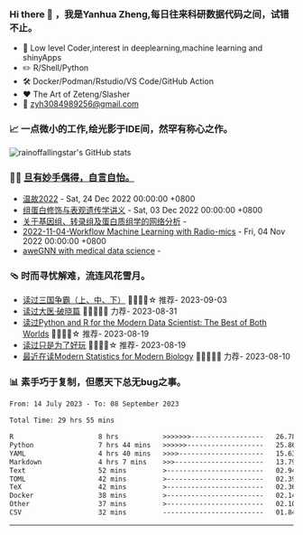  <!--

Thank you if you like this profile README!

BUT, please DO NOT copy this and create your profile based on it.

You can use it as a reference, and copy a part of it, but DO NOT copy
all of this and create your profile based on it.

It is very common that you forget to change some information and leave
mine in your profile. This has happened too many times.

And, this profile README is auto-updated by GitHub Actions, you can read
[the official documentation](https://docs.github.com/actions) to learn
how to use it.

Only when you know what you are copying should you paste it. So, again,
please DO NOT copy this and create your profile based on it.

What's more, you can find other awesome profile READMEs at
https://github.com/abhisheknaiidu/awesome-github-profile-readme. There
could be a profile README that fits you better than this one.

Wish you a good-looking profile README!

                                   —— ouuan (https://github.com/ouuan)

-->

### Hi there 👋 ，我是Yanhua Zheng,每日往来科研数据代码之间，试错不止。

- :briefcase: Low level Coder,interest in deeplearning,machine learning and shinyApps<br/>
- :pencil2: R/Shell/Python<br/>
- :hammer_and_wrench: Docker/Podman/Rstudio/VS Code/GitHub Action<br/>
- :hearts: The Art of Zeteng/Slasher<br/>
- :email: zyh3084989256@gmail.com<br/>

  
### 📈 一点微小的工作,绘光影于IDE间，然罕有称心之作。

![rainoffallingstar's GitHub stats](https://github-readme-stats.vercel.app/api?username=rainoffallingstar&show_icons=true&count_private=true&theme=vue)
  
### 🤾‍♂️ <a href="https://rainoffallingstar.github.io" target="_blank">旦有妙手偶得，自言自怡。</a>

<!-- START_SECTION:blog -->
* <a href='http://rainoffallingstar.gitee.io/posts/2022/12/24/%E6%B8%A9%E6%95%852022.html' target='_blank'>温故2022</a> - Sat, 24 Dec 2022 00:00:00 +0800
* <a href='http://rainoffallingstar.gitee.io/posts/2022/12/03/CMU%E7%BB%84%E8%9B%8B%E7%99%BD%E4%BF%AE%E9%A5%B0%E8%AE%B2%E4%B9%89.html' target='_blank'>组蛋白修饰与表观遗传学讲义</a> - Sat, 03 Dec 2022 00:00:00 +0800
* <a href='http://rainoffallingstar.gitee.io/posts/2022/12/01/%E5%85%B3%E4%BA%8E%E5%9F%BA%E5%9B%A0%E7%BB%84%E8%BD%AC%E5%BD%95%E7%BB%84%E5%8F%8A%E8%9B%8B%E7%99%BD%E8%B4%A8%E7%BB%84%E5%AD%A6%E7%9A%84%E7%BD%91%E7%BB%9C%E5%88%86%E6%9E%90.html' target='_blank'>关于基因组、转录组及蛋白质组学的网络分析</a> - 
* <a href='http://rainoffallingstar.gitee.io/posts/2022/11/04/Workflow-Machine-Learning-with-Radio-mics.html' target='_blank'>2022-11-04-Workflow Machine Learning with Radio-mics</a> - Fri, 04 Nov 2022 00:00:00 +0800
* <a href='http://rainoffallingstar.gitee.io/posts/2022/09/20/awesom-eGNNwithmedical.html' target='_blank'>aweGNN with medical data science</a> - 
<!-- END_SECTION:blog -->

### 🩴 时而寻忧解难，流连风花雪月。

<!-- START_SECTION:douban -->
* <a href='https://book.douban.com/subject/36157153/' target='_blank'>读过三国争霸（上、中、下）</a> 🌟🌟🌟🌟☆ 推荐- 2023-09-03
* <a href='https://book.douban.com/subject/36069426/' target='_blank'>读过大医·破晓篇</a> 🌟🌟🌟🌟🌟 力荐- 2023-08-31
* <a href='https://book.douban.com/subject/35553393/' target='_blank'>读过Python and R for the Modern Data Scientist: The Best of Both Worlds</a> 🌟🌟🌟🌟☆ 推荐- 2023-08-19
* <a href='https://book.douban.com/subject/25930025/' target='_blank'>读过只是为了好玩</a> 🌟🌟🌟🌟☆ 推荐- 2023-08-19
* <a href='https://book.douban.com/subject/35017991/' target='_blank'>最近在读Modern Statistics for Modern Biology</a> 🌟🌟🌟🌟🌟 力荐- 2023-08-10
<!-- END_SECTION:douban -->

### :bar_chart: 素手巧于复制，但愿天下总无bug之事。

<!--START_SECTION:waka-->

```txt
From: 14 July 2023 - To: 08 September 2023

Total Time: 29 hrs 55 mins

R                     8 hrs           >>>>>>>------------------   26.78 %
Python                7 hrs 44 mins   >>>>>>-------------------   25.86 %
YAML                  4 hrs 40 mins   >>>>---------------------   15.63 %
Markdown              4 hrs 7 mins    >>>----------------------   13.79 %
Text                  52 mins         >------------------------   02.94 %
TOML                  42 mins         >------------------------   02.39 %
TeX                   42 mins         >------------------------   02.36 %
Docker                38 mins         >------------------------   02.14 %
Other                 37 mins         >------------------------   02.10 %
CSV                   32 mins         -------------------------   01.84 %
```

<!--END_SECTION:waka-->

---

